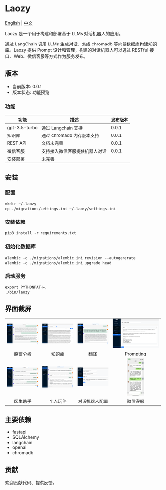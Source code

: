 # Laozy

[English](./README.md) | [中文](./README_cn.md)

Laozy 是一个用于构建和部署基于 LLMs 对话机器人的应用。

通过 LangChain 调用 LLMs 生成对话，集成 chromadb 等向量数据库构建知识库。Laozy 提供 Prompt 设计和管理，构建的对话机器人可以通过 RESTful 接口、Web、微信客服等方式作为服务发布。

## 版本

* 当前版本: 0.0.1
* 版本状态: 功能预览

### 功能

| 功能 | 描述 | 发布版本 |
| -- | -- | -- |
| gpt-3.5-turbo | 通过 Langchain 支持 | 0.0.1 |
| 知识库 | 通过 chromadb 内存版本支持 | 0.0.1 |
| REST API | 文档未完善 | 0.0.1 |
| 微信客服 | 支持接入微信客服提供机器人对话 | 0.0.1 |
| 安装部署 | 未完善 |  |

## 安装

### 配置

```
mkdir ~/.laozy
cp ./migrations/settings.ini ~/.laozy/settings.ini
```

### 安装依赖
```
pip3 install -r requirements.txt
```

### 初始化数据库

```
alembic -c ./migrations/alembic.ini revision --autogenerate
alembic -c ./migrations/alembic.ini upgrade head
```

### 启动服务

```
export PYTHONPATH=.
./bin/laozy
```

## 界面截屏

|  |  |  |  |
| :--:  | :--:  | :--:  | :--: |
| <img src="./assets/images/stock_analysis.png" alt="Stock Analysis" /> | <img src="./assets/images/knowledge_base.png" alt="Knowledge Base" /> | <img src="./assets/images/translator.png" alt="Translator" /> | <img src="./assets/images/prompts.png" alt="Prompting" /> | 
| 股票分析 | 知识库 | 翻译 | Prompting |
| <img src="./assets/images/doctor_assistant.png" alt="Doctor assistant"/> | <img src="./assets/images/friend.png" alt="Friend" /> | <img src="./assets/images/robot.png" alt="Robot" />| <img src="./assets/images/wxkf.jpeg" alt="Wechat Customer Service" height="120"/> |  |
| 医生助手 | 个人玩伴 | 对话机器人配置 | 微信客服 | 

## 主要依赖

* fastapi
* SQLAlchemy
* langchain
* openai
* chromadb

## 贡献

欢迎贡献代码、提供反馈。